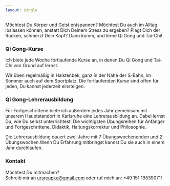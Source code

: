 ```yaml
---
layout: single
---
```

Möchtest Du Körper und Geist entspannen? Möchtest Du auch im Alltag loslassen können, anstatt Dich Deinem Stress zu ergeben? Plagt Dich der Rücken, schmerzt Dein Kopf?
Dann komm, und lerne Qi Gong und Tai-Chi!

### Qi Gong-Kurse
Ich biete jede Woche fortlaufende Kurse an, in denen Du Qi Gong und Tai-Chi von Grund auf lernst.

Wir üben regelmäßig in Halstenbek, ganz in der Nähe der S-Bahn, im Sommer auch auf dem Sportplatz.
Die fortlaufenden Kurse sind offen für jeden, Du kannst jederzeit einsteigen.

### Qi Gong-Lehrerausbildung
Für Fortgeschrittene biete ich außerdem jedes Jahr gemeinsam mit unserem Hauptstandort in Karlsruhe eine Lehrerausbildung an. Dabei lernst Du, wie Du selbst unterrichtest: Die wichtigsten Übungsreihen für Anfänger und Fortgeschrittene, Didaktik, Haltungskorrektur und Philosophie.

Die Lehrerausbildung dauert zwei Jahre mit 7 Übungswochenenden und 2 Übungswochen.Wenn Du Erfahrung mitbringst kannst Du sie auch in einem Jahr durchlaufen.

### Kontakt
Möchtest Du mitmachen?  
Schreib mir an <ursreupke@gmail.com> oder ruf mich an: +49 151 19539071!